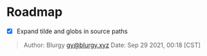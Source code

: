 # Roadmap

- [x] Expand tilde and globs in source paths

> Author: Blurgy <gy@blurgy.xyz>
> Date:   Sep 29 2021, 00:18 [CST]
